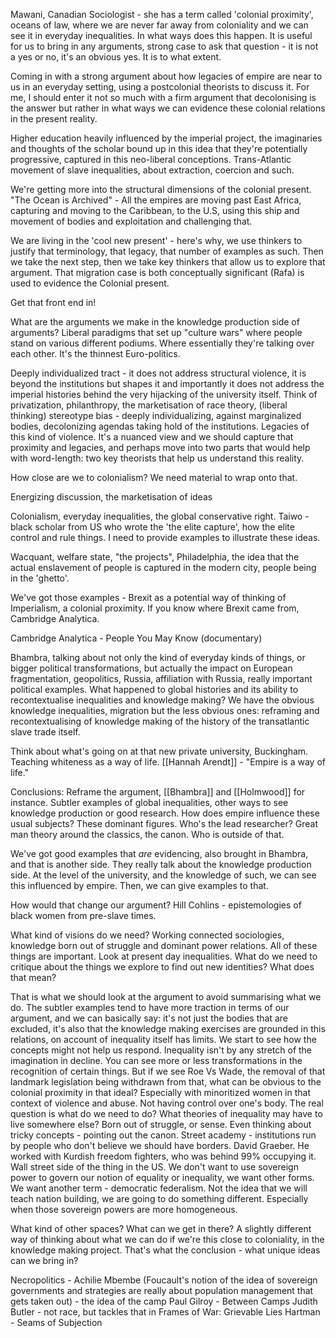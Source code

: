 Mawani, Canadian Sociologist - she has a term called 'colonial proximity', oceans of law, where we are never far away from coloniality and we can see it in everyday inequalities. In what ways does this happen. It is useful for us to bring in any arguments, strong case to ask that question - it is not a yes or no, it's an obvious yes. It is to what extent.

Coming in with a strong argument about how legacies of empire are near to us in an everyday setting, using a postcolonial theorists to discuss it. For me, I should enter it not so much with a firm argument that decolonising is the answer but rather in what ways we can evidence these colonial relations in the present reality.

Higher education heavily influenced by the imperial project, the imaginaries and thoughts of the scholar bound up in this idea that they're potentially progressive, captured in this neo-liberal conceptions. Trans-Atlantic movement of slave inequalities, about extraction, coercion and such.

We're getting more into the structural dimensions of the colonial present. "The Ocean is Archived" - All the empires are moving past East Africa, capturing and moving to the Caribbean, to the U.S, using this ship and movement of bodies and exploitation and challenging that.

We are living in the 'cool new present' - here's why, we use thinkers to justify that terminology, that legacy, that number of examples as such. Then we take the next step, then we take key thinkers that allow us to explore that argument. That migration case is both conceptually significant (Rafa) is used to evidence the Colonial present.

Get that front end in!

What are the arguments we make in the knowledge production side of arguments? Liberal paradigms that set up "culture wars" where people stand on various different podiums. Where essentially they're talking over each other. It's the thinnest Euro-politics.

Deeply individualized tract - it does not address structural violence, it is beyond the institutions but shapes it and importantly it does not address the imperial histories behind the very hijacking of the university itself. Think of privatization, philanthropy, the marketisation of race theory, (liberal thinking) stereotype bias - deeply individualizing, against marginalized bodies, decolonizing agendas taking hold of the institutions. Legacies of this kind of violence. It's a nuanced view and we should capture that proximity and legacies, and perhaps move into two parts that would help with word-length: two key theorists that help us understand this reality.

How close are we to colonialism? We need material to wrap onto that.

Energizing discussion, the marketisation of ideas

Colonialism, everyday inequalities, the global conservative right. Taiwo - black scholar from US who wrote the 'the elite capture', how the elite control and rule things. I need to provide examples to illustrate these ideas. 

Wacquant, welfare state, "the projects", Philadelphia, the idea that the actual enslavement of people is captured in the modern city, people being in the 'ghetto'. 

We've got those examples - Brexit as a potential way of thinking of Imperialism, a colonial proximity. If you know where Brexit came from, Cambridge Analytica.

Cambridge Analytica - People You May Know (documentary)

Bhambra, talking about not only the kind of everyday kinds of things, or bigger political transformations, but actually the impact on European fragmentation, geopolitics, Russia, affiliation with Russia, really important political examples. What happened to global histories and its ability to recontextualise inequalities and knowledge making? We have the obvious knowledge inequalities, migration but the less obvious ones: reframing and recontextualising of knowledge making of the history of the transatlantic slave trade itself.

Think about what's going on at that new private university, Buckingham. Teaching whiteness as a way of life. [[Hannah Arendt]] - "Empire is a way of life."

Conclusions: 
Reframe the argument, [[Bhambra]] and [[Holmwood]] for instance.
Subtler examples of global inequalities, other ways to see knowledge production or good research. How does empire influence these usual subjects? These dominant figures. Who's the lead researcher? Great man theory around the classics, the canon. Who is outside of that.

We've got good examples that *are* evidencing, also brought in Bhambra, and that is another side. They really talk about the knowledge production side. At the level of the university, and the knowledge of such, we can see this influenced by empire. Then, we can give examples to that.

How would that change our argument? Hill Cohlins - epistemologies of black women from pre-slave times.

What kind of visions do we need? Working connected sociologies, knowledge born out of struggle and dominant power relations. All of these things are important. Look at present day inequalities. What do we need to critique about the things we explore to find out new identities? What does that mean?

That is what we should look at the argument to avoid summarising what we do. The subtler examples tend to have more traction in terms of our argument, and we can basically say: it's not just the bodies that are excluded, it's also that the knowledge making exercises are grounded in this relations, on account of inequality itself has limits. We start to see how the concepts might not help us respond. Inequality isn't by any stretch of the imagination in decline. You can see more or less transformations in the recognition of certain things. But if we see Roe Vs Wade, the removal of that landmark legislation being withdrawn from that, what can be obvious to the colonial proximity in that ideal? Especially with minoritized women in that context of violence and abuse. Not having control over one's body. The real question is what do we need to do? What theories of inequality may have to live somewhere else? Born out of struggle, or sense. Even thinking about tricky concepts - pointing out the canon. Street academy - institutions run by people who don't believe we should have borders. David Graeber. He worked with Kurdish freedom fighters, who was behind 99% occupying it. Wall street side of the thing in the US. We don't want to use sovereign power to govern our notion of equality or inequality, we want other forms. We want another term - democratic federalism. Not the idea that we will teach nation building, we are going to do something different. Especially when those sovereign powers are more homogeneous.

What kind of other spaces? What can we get in there? A slightly different way of thinking about what we can do if we're this close to coloniality, in the knowledge making project. That's what the conclusion - what unique ideas can we bring in?


Necropolitics - Achilie Mbembe (Foucault's notion of the idea of sovereign governments and strategies are really about population management that gets taken out) - the idea of the camp
Paul Gilroy - Between Camps
Judith Butler - not race, but tackles that in Frames of War: Grievable Lies
Hartman - Seams of Subjection
